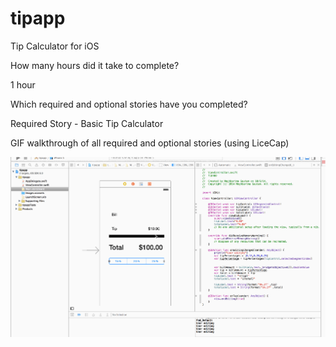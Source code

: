tipapp
======

Tip Calculator for iOS

How many hours did it take to complete?

1 hour

Which required and optional stories have you completed?

Required Story - Basic Tip Calculator 

GIF walkthrough of all required and optional stories (using LiceCap)

![](https://github.com/skyspeak/tipapp/blob/master/tipper%20app.gif)
